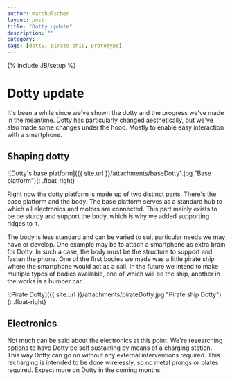 ```yaml
---
author: marchulscher
layout: post
title: "Dotty update"
description: ""
category: 
tags: [dotty, pirate ship, prototype]
---
```

{% include JB/setup %}

# Dotty update

It's been a while since we've shown the dotty and the progress we've made in the meantime. Dotty has particularly changed aesthetically, but we've also made some changes under the hood. Mostly to enable easy interaction with a smartphone.

## Shaping dotty

![Dotty's base platform]({{ site.url }}/attachments/baseDotty1.jpg "Base platform"){: .float-right}

Right now the dotty platform is made up of two distinct parts. There's the base platform and the body. The base platform serves as a standard hub to which all electronics and motors are connected. This part mainly exists to be be sturdy and support the body, which is why we added supporting ridges to it.

The body is less standard and can be varied to suit particular needs we may have or develop. One example may be to attach a smartphone as extra brain for Dotty. In such a case, the body must be the structure to support and fasten the phone. One of the first bodies we made was a little pirate ship where the smartphone would act as a sail. In the future we intend to make multiple types of bodies available, one of which will be the ship, another in the works is a bumper car.

![Pirate Dotty]({{ site.url }}/attachments/pirateDotty.jpg "Pirate ship Dotty"){: .float-right}

## Electronics

Not much can be said about the electronics at this point. We're researching options to have Dotty be self sustaining by means of a charging station. This way Dotty can go on without any external interventions required. This recharging is intended to be done wirelessly, so no metal prongs or plates required. Expect more on Dotty in the coming months.





